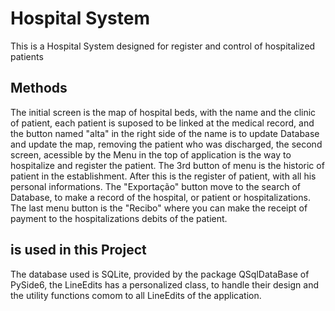 <h1 style='align: center;'>Hospital System</h1>

<p>This is a Hospital System designed for register and control of hospitalized patients</p>

## Methods

The initial screen is the map of hospital beds, with the name and the clinic of patient, each patient is suposed
to be linked at the medical record, and the button named "alta" in the right side of the name is to update Database
and update the map, removing the patient who was discharged, the second screen, acessible by the Menu in the top of
application is the way to hospitalize and register the patient. The 3rd button of menu is the historic of patient in the 
establishment. After this is the register of patient, with all his personal informations. The "Exportação" button move to the 
search of Database, to make a record of the hospital, or patient or hospitalizations. The last menu button is the "Recibo"
where you can make the receipt of payment to the hospitalizations debits of the patient.

## is used in this Project

The database used is SQLite, provided by the package QSqlDataBase of PySide6, the LineEdits has a personalized class, to handle their design
and the utility functions comom to all LineEdits of the application.